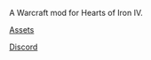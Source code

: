 A Warcraft mod for Hearts of Iron IV.

[Assets](https://github.com/vawser/Warcraft-Assets)

[Discord](https://discord.gg/cE2z6Aa)
